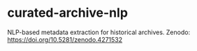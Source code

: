 # curated-archive-nlp
NLP-based metadata extraction for historical archives.  Zenodo: https://doi.org/10.5281/zenodo.4271532

